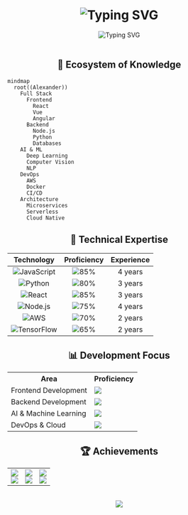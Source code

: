 <h1 align="center">
  <img src="https://readme-typing-svg.herokuapp.com?font=Fira+Code&weight=600&size=40&pause=1000&color=FF4242&center=true&vCenter=true&repeat=false&random=false&width=500&height=70&lines=Alexander+%F0%9F%9A%80" alt="Typing SVG" />
</h1>

<div align="center">
  <img src="https://readme-typing-svg.herokuapp.com?font=Fira+Code&size=25&pause=1000&color=FF7070&center=true&vCenter=true&random=false&width=500&lines=Full+Stack+%26+AI+Engineer;Costa+Rica+%F0%9F%8C%B4;Innovative+Solutions+Developer" alt="Typing SVG" />
</div>

<br>

<h2 align="center">🧠 Ecosystem of Knowledge</h2>

```mermaid
mindmap
  root((Alexander))
    Full Stack
      Frontend
        React
        Vue
        Angular
      Backend
        Node.js
        Python
        Databases
    AI & ML
      Deep Learning
      Computer Vision
      NLP
    DevOps
      AWS
      Docker
      CI/CD
    Architecture
      Microservices
      Serverless
      Cloud Native
```

<h2 align="center">💫 Technical Expertise</h2>

<div align="center">

| Technology | Proficiency | Experience |
|:----------:|:-----------:|:----------:|
| ![JavaScript](https://img.shields.io/badge/JavaScript-F7DF1E?style=for-the-badge&logo=javascript&logoColor=black) | ![85%](https://progress-bar.dev/85/?width=100&color=FFB100) | 4 years |
| ![Python](https://img.shields.io/badge/Python-3776AB?style=for-the-badge&logo=python&logoColor=white) | ![80%](https://progress-bar.dev/80/?width=100&color=3776AB) | 3 years |
| ![React](https://img.shields.io/badge/React-61DAFB?style=for-the-badge&logo=react&logoColor=black) | ![85%](https://progress-bar.dev/85/?width=100&color=61DAFB) | 3 years |
| ![Node.js](https://img.shields.io/badge/Node.js-339933?style=for-the-badge&logo=node.js&logoColor=white) | ![75%](https://progress-bar.dev/75/?width=100&color=339933) | 4 years |
| ![AWS](https://img.shields.io/badge/AWS-232F3E?style=for-the-badge&logo=amazon-aws&logoColor=white) | ![70%](https://progress-bar.dev/70/?width=100&color=FF9900) | 2 years |
| ![TensorFlow](https://img.shields.io/badge/TensorFlow-FF6F00?style=for-the-badge&logo=tensorflow&logoColor=white) | ![65%](https://progress-bar.dev/65/?width=100&color=FF6F00) | 2 years |

</div>

<h2 align="center">📊 Development Focus</h2>

<div align="center">
  <table>
    <tr>
      <th>Area</th>
      <th>Proficiency</th>
    </tr>
    <tr>
      <td>Frontend Development</td>
      <td>
        <img src="https://skillicons.dev/icons?i=react,vue,angular,typescript" />
      </td>
    </tr>
    <tr>
      <td>Backend Development</td>
      <td>
        <img src="https://skillicons.dev/icons?i=nodejs,python,java,go" />
      </td>
    </tr>
    <tr>
      <td>AI & Machine Learning</td>
      <td>
        <img src="https://skillicons.dev/icons?i=tensorflow,pytorch,python,r" />
      </td>
    </tr>
    <tr>
      <td>DevOps & Cloud</td>
      <td>
        <img src="https://skillicons.dev/icons?i=aws,docker,kubernetes,jenkins" />
      </td>
    </tr>
  </table>
</div>

<h2 align="center">🏆 Achievements</h2>

<div align="center">
  <table>
    <tr>
      <td align="center">
        <img src="https://img.shields.io/badge/100+-Projects-FF6B6B?style=for-the-badge&logo=checkmarx&logoColor=white" />
        <br>
        <img src="https://progress-bar.dev/100/?width=200&color=FF6B6B" />
      </td>
      <td align="center">
        <img src="https://img.shields.io/badge/90%25-Success_Rate-4BC800?style=for-the-badge&logo=hackthebox&logoColor=white" />
        <br>
        <img src="https://progress-bar.dev/90/?width=200&color=4BC800" />
      </td>
      <td align="center">
        <img src="https://img.shields.io/badge/10-Competitions-FFB100?style=for-the-badge&logo=codewars&logoColor=white" />
        <br>
        <img src="https://progress-bar.dev/100/?width=200&color=FFB100" />
      </td>
    </tr>
  </table>
</div>

<br>

<div align="center">
  <img src="https://capsule-render.vercel.app/api?type=waving&color=FF6B6B&height=100&section=footer&fontSize=50" />
</div>

